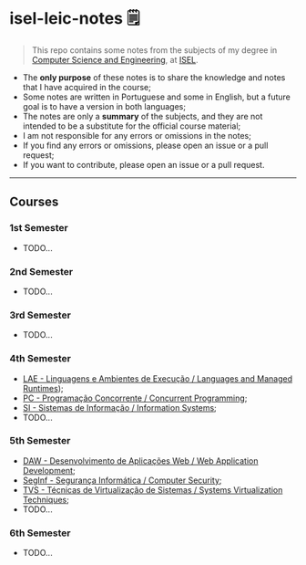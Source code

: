 # isel-leic-notes 🗒️

> This repo contains some notes from the subjects of my degree in [Computer Science and Engineering](https://www.isel.pt/en/curso/bsc-degree/computer-science-and-computer-engineering), at [ISEL](https://www.isel.pt/).

* The **only purpose** of these notes is to share the knowledge and notes that I have acquired in the course;
* Some notes are written in Portuguese and some in English, but a future goal is to have a version in both languages;
* The notes are only a **summary** of the subjects, and they are not intended to be a substitute for the official course material;
* I am not responsible for any errors or omissions in the notes;
* If you find any errors or omissions, please open an issue or a pull request;
* If you want to contribute, please open an issue or a pull request.

---

## Courses

### 1st Semester

* TODO...

### 2nd Semester

* TODO...

### 3rd Semester

* TODO...

### 4th Semester

* [LAE - Linguagens e Ambientes de Execução / Languages and Managed Runtimes](./4th-semester/lae));
* [PC -  Programação Concorrente / Concurrent Programming](./4th-semester/pc);
* [SI - Sistemas de Informação / Information Systems](./4th-semester/si);
* TODO...

### 5th Semester

* [DAW - Desenvolvimento de Aplicações Web / Web Application Development](./5th-semester/daw);
* [SegInf - Segurança Informática / Computer Security](./5th-semester/seginf);
* [TVS - Técnicas de Virtualização de Sistemas / Systems Virtualization Techniques](./5th-semester/tvs);
* TODO...

### 6th Semester

* TODO...
